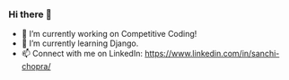 ### Hi there 👋

<!--
**SanchiChopra/SanchiChopra** is a ✨ _special_ ✨ repository because its `README.md` (this file) appears on your GitHub profile.
-->

- 🔭 I’m currently working on Competitive Coding!
- 🌱 I’m currently learning Django.
- 📫 Connect with me on LinkedIn: https://www.linkedin.com/in/sanchi-chopra/
